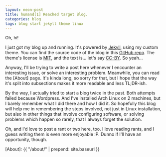 ```yaml
---
layout: neon-post
title: humand[1] Reached target Blog.
categories: blog
tags: blog start jekyll theme linux
---
```

Oh, hi!
 
I just got my blog up and running. It's powered by [Jekyll], using my custom theme. You can find the source code of the blog in this [GitHub repo][repo]. The theme's license is [MIT], and the text is... let's say [CC-BY]. So yeah...

Anyway, I'll be trying to write a post here whenever I encounter an interesting issue, or solve an interesting problem. Meanwhile, you can read the [About] page. It's kinda long, so sorry for that, but I hope that the way it's split into subsections makes it more readable and less TL;DR-ish.

By the way, I actually tried to start a blog twice in the past. Both attempts failed because Wordpress. And I've installed Arch Linux on 2 machines, but I barely remember what I did there and how I did it. So hopefully this blog will help me in remembering the steps involved, not just in Linux installation, but also in other things that involve configuring software, or solving problems which happen so rarely, that I always forget the solution.

Oh, and I'd love to post a rant or two here, too. I love reading rants, and I guess writing them is even more enjoyable :P. Dunno if I'll have an opportunity, though.

[Jekyll]:  http://jekyllrb.com
[repo]:    #
[MIT]:     #
[CC-BY]:   #
[About]:   {{ "/about/" | prepend: site.baseurl }}
